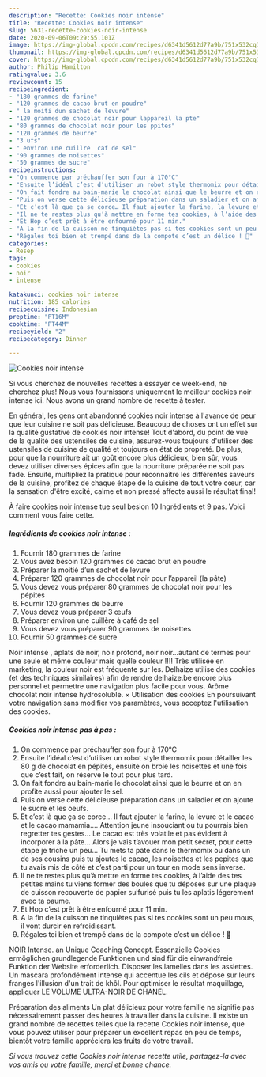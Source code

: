 ```yaml
---
description: "Recette: Cookies noir intense"
title: "Recette: Cookies noir intense"
slug: 5631-recette-cookies-noir-intense
date: 2020-09-06T09:29:55.101Z
image: https://img-global.cpcdn.com/recipes/d6341d5612d77a9b/751x532cq70/cookies-noir-intense-photo-principale-de-la-recette.jpg
thumbnail: https://img-global.cpcdn.com/recipes/d6341d5612d77a9b/751x532cq70/cookies-noir-intense-photo-principale-de-la-recette.jpg
cover: https://img-global.cpcdn.com/recipes/d6341d5612d77a9b/751x532cq70/cookies-noir-intense-photo-principale-de-la-recette.jpg
author: Philip Hamilton
ratingvalue: 3.6
reviewcount: 15
recipeingredient:
- "180 grammes de farine"
- "120 grammes de cacao brut en poudre"
- " la moiti dun sachet de levure"
- "120 grammes de chocolat noir pour lappareil la pte"
- "80 grammes de chocolat noir pour les ppites"
- "120 grammes de beurre"
- "3 ufs"
- " environ une cuillre  caf de sel"
- "90 grammes de noisettes"
- "50 grammes de sucre"
recipeinstructions:
- "On commence par préchauffer son four à 170°C"
- "Ensuite l’idéal c’est d’utiliser un robot style thermomix pour détailler les 80 g de chocolat en pépites, ensuite on broie les noisettes et une fois que c’est fait, on réserve le tout pour plus tard."
- "On fait fondre au bain-marie le chocolat ainsi que le beurre et on en profite aussi pour ajouter le sel."
- "Puis on verse cette délicieuse préparation dans un saladier et on ajoute le sucre et les oeufs."
- "Et c’est là que ça se corce… Il faut ajouter la farine, la levure et le cacao et le cacao mamamia…. Attention jeune insouciant ou tu pourrais bien regretter tes gestes… Le cacao est très volatile et pas évident à incorporer à la pâte… Alors je vais t’avouer mon petit secret, pour cette étape je triche un peu… Tu mets ta pâte dans le thermomix ou dans un de ses cousins puis tu ajoutes le cacao, les noisettes et les pepites que tu avais mis de côté et c’est parti pour un tour en mode sens inverse."
- "Il ne te restes plus qu’à mettre en forme tes cookies, à l’aide des tes petites mains tu viens former des boules que tu déposes sur une plaque de cuisson recouverte de papier sulfurisé puis tu les aplatis légerement avec ta paume."
- "Et Hop c’est prêt à être enfourné pour 11 min."
- "A la fin de la cuisson ne tinquiètes pas si tes cookies sont un peu mous, il vont durcir en refroidissant."
- "Régales toi bien et trempé dans de la compote c’est un délice ! 🙂"
categories:
- Resep
tags:
- cookies
- noir
- intense

katakunci: cookies noir intense 
nutrition: 185 calories
recipecuisine: Indonesian
preptime: "PT16M"
cooktime: "PT44M"
recipeyield: "2"
recipecategory: Dinner

---
```



![Cookies noir intense](https://img-global.cpcdn.com/recipes/d6341d5612d77a9b/751x532cq70/cookies-noir-intense-photo-principale-de-la-recette.jpg)

Si vous cherchez de nouvelles recettes à essayer ce week-end, ne cherchez plus! Nous vous fournissons uniquement le meilleur cookies noir intense ici. Nous avons un grand nombre de recette à tester.

En général, les gens ont abandonné cookies noir intense à l'avance de peur que leur cuisine ne soit pas délicieuse. Beaucoup de choses ont un effet sur la qualité gustative de cookies noir intense! Tout d'abord, du point de vue de la qualité des ustensiles de cuisine, assurez-vous toujours d'utiliser des ustensiles de cuisine de qualité et toujours en état de propreté. De plus, pour que la nourriture ait un goût encore plus délicieux, bien sûr, vous devez utiliser diverses épices afin que la nourriture préparée ne soit pas fade. Ensuite, multipliez la pratique pour reconnaître les différentes saveurs de la cuisine, profitez de chaque étape de la cuisine de tout votre cœur, car la sensation d'être excité, calme et non pressé affecte aussi le résultat final!

<!--inarticleads1-->

À faire cookies noir intense tue seul besion 10 Ingrédients et 9 pas. Voici comment vous faire cette.

##### Ingrédients de cookies noir intense :

1. Fournir 180 grammes de farine
1. Vous avez besoin 120 grammes de cacao brut en poudre
1. Préparer  la moitié d’un sachet de levure
1. Préparer 120 grammes de chocolat noir pour l’appareil (la pâte)
1. Vous devez vous préparer 80 grammes de chocolat noir pour les pépites
1. Fournir 120 grammes de beurre
1. Vous devez vous préparer 3 œufs
1. Préparer  environ une cuillère à café de sel
1. Vous devez vous préparer 90 grammes de noisettes
1. Fournir 50 grammes de sucre


Noir intense , aplats de noir, noir profond, noir noir…autant de termes pour une seule et même couleur mais quelle couleur !!!! Très utilisée en marketing, la couleur noir est fréquente sur les. Delhaize utilise des cookies (et des techniques similaires) afin de rendre delhaize.be encore plus personnel et permettre une navigation plus facile pour vous. Arôme chocolat noir intense hydrosoluble. × Utilisation des cookies En poursuivant votre navigation sans modifier vos paramètres, vous acceptez l&#39;utilisation des cookies. 

<!--inarticleads2-->

##### Cookies noir intense pas à pas :

1. On commence par préchauffer son four à 170°C
1. Ensuite l’idéal c’est d’utiliser un robot style thermomix pour détailler les 80 g de chocolat en pépites, ensuite on broie les noisettes et une fois que c’est fait, on réserve le tout pour plus tard.
1. On fait fondre au bain-marie le chocolat ainsi que le beurre et on en profite aussi pour ajouter le sel.
1. Puis on verse cette délicieuse préparation dans un saladier et on ajoute le sucre et les oeufs.
1. Et c’est là que ça se corce… Il faut ajouter la farine, la levure et le cacao et le cacao mamamia…. Attention jeune insouciant ou tu pourrais bien regretter tes gestes… Le cacao est très volatile et pas évident à incorporer à la pâte… Alors je vais t’avouer mon petit secret, pour cette étape je triche un peu… Tu mets ta pâte dans le thermomix ou dans un de ses cousins puis tu ajoutes le cacao, les noisettes et les pepites que tu avais mis de côté et c’est parti pour un tour en mode sens inverse.
1. Il ne te restes plus qu’à mettre en forme tes cookies, à l’aide des tes petites mains tu viens former des boules que tu déposes sur une plaque de cuisson recouverte de papier sulfurisé puis tu les aplatis légerement avec ta paume.
1. Et Hop c’est prêt à être enfourné pour 11 min.
1. A la fin de la cuisson ne tinquiètes pas si tes cookies sont un peu mous, il vont durcir en refroidissant.
1. Régales toi bien et trempé dans de la compote c’est un délice ! 🙂


NOIR Intense. an Unique Coaching Concept. Essenzielle Cookies ermöglichen grundlegende Funktionen und sind für die einwandfreie Funktion der Website erforderlich. Disposer les lamelles dans les assiettes. Un mascara profondément intense qui accentue les cils et dépose sur leurs franges l&#39;illusion d&#39;un trait de khôl. Pour optimiser le résultat maquillage, appliquer LE VOLUME ULTRA-NOIR DE CHANEL. 

<!--inarticleads1-->

<p>
Préparation des aliments Un plat délicieux pour votre famille ne signifie pas nécessairement passer des heures à travailler dans la cuisine. Il existe un grand nombre de recettes telles que la recette Cookies noir intense, que vous pouvez utiliser pour préparer un excellent repas en peu de temps, bientôt votre famille appréciera les fruits de votre travail.
</p>

<p>
<i>Si vous trouvez cette Cookies noir intense recette utile, partagez-la avec vos amis ou votre famille, merci et bonne chance.</i>
</p>
